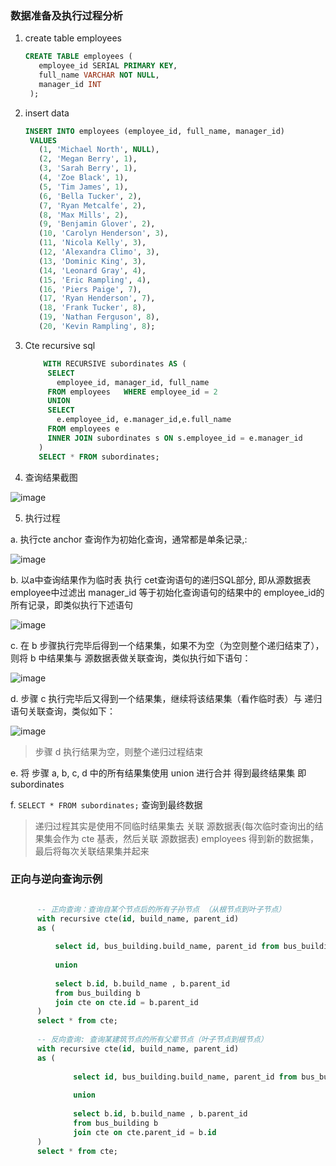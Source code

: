 ### 数据准备及执行过程分析
1. create table employees
   ```sql
   CREATE TABLE employees (
      employee_id SERIAL PRIMARY KEY,
      full_name VARCHAR NOT NULL,
      manager_id INT
    );
   ```
2. insert data
   ```sql
   INSERT INTO employees (employee_id, full_name, manager_id)
    VALUES
      (1, 'Michael North', NULL),
      (2, 'Megan Berry', 1),
      (3, 'Sarah Berry', 1),
      (4, 'Zoe Black', 1),
      (5, 'Tim James', 1),
      (6, 'Bella Tucker', 2),
      (7, 'Ryan Metcalfe', 2),
      (8, 'Max Mills', 2),
      (9, 'Benjamin Glover', 2),
      (10, 'Carolyn Henderson', 3),
      (11, 'Nicola Kelly', 3),
      (12, 'Alexandra Climo', 3),
      (13, 'Dominic King', 3),
      (14, 'Leonard Gray', 4),
      (15, 'Eric Rampling', 4),
      (16, 'Piers Paige', 7),
      (17, 'Ryan Henderson', 7),
      (18, 'Frank Tucker', 8),
      (19, 'Nathan Ferguson', 8),
      (20, 'Kevin Rampling', 8);
   ```
3. Cte recursive sql
   ```sql
       WITH RECURSIVE subordinates AS (
        SELECT
          employee_id, manager_id, full_name
        FROM employees   WHERE employee_id = 2
        UNION
        SELECT
          e.employee_id, e.manager_id,e.full_name
        FROM employees e
        INNER JOIN subordinates s ON s.employee_id = e.manager_id
      )
      SELECT * FROM subordinates;
   ```
4. 查询结果截图
   
![image](https://github.com/user-attachments/assets/b554037a-c0fa-441a-a26e-6a3f5f8452ef)

5. 执行过程
   
a. 执行cte anchor 查询作为初始化查询，通常都是单条记录,:

![image](https://github.com/user-attachments/assets/20ebd12f-f58d-4cec-b189-2a3bb4665434)

b. 以a中查询结果作为临时表 执行 cet查询语句的递归SQL部分, 即从源数据表 employee中过滤出 manager_id 等于初始化查询语句的结果中的 employee_id的所有记录，即类似执行下述语句

![image](https://github.com/user-attachments/assets/63bedc76-18de-4df3-8e26-f11294d647d5)

c. 在 b 步骤执行完毕后得到一个结果集，如果不为空（为空则整个递归结束了），则将 b 中结果集与 源数据表做关联查询，类似执行如下语句：

![image](https://github.com/user-attachments/assets/25f3a1ae-b255-4eb5-8cac-dc970712a94f)

d. 步骤 c 执行完毕后又得到一个结果集，继续将该结果集（看作临时表）与 递归语句关联查询，类似如下：

![image](https://github.com/user-attachments/assets/ffb2228b-c3bf-495f-8401-4ba2eb078fdd)

> 步骤 d 执行结果为空，则整个递归过程结束


e. 将 步骤 a, b, c, d 中的所有结果集使用 union 进行合并 得到最终结果集 即 subordinates

f. `SELECT * FROM subordinates;` 查询到最终数据

> 递归过程其实是使用不同临时结果集去 关联 源数据表(每次临时查询出的结果集会作为 cte 基表，然后关联 源数据表)  employees 得到新的数据集，最后将每次关联结果集并起来


### 正向与逆向查询示例
```sql

      -- 正向查询：查询自某个节点后的所有子孙节点 （从根节点到叶子节点）
      with recursive cte(id, build_name, parent_id)
      as (
      
          select id, bus_building.build_name, parent_id from bus_building where parent_id = '0'
      
          union
      
          select b.id, b.build_name , b.parent_id
          from bus_building b
          join cte on cte.id = b.parent_id
      )
      select * from cte;
      
      -- 反向查询: 查询某建筑节点的所有父辈节点（叶子节点到根节点）
      with recursive cte(id, build_name, parent_id)
      as (
      
              select id, bus_building.build_name, parent_id from bus_building where id = '1846457310377971713'
      
              union
      
              select b.id, b.build_name , b.parent_id
              from bus_building b
              join cte on cte.parent_id = b.id
      )
      select * from cte;
```

